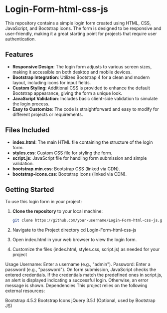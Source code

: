 # Login-Form-html-css-js

This repository contains a simple login form created using HTML, CSS, JavaScript, and Bootstrap icons. The form is designed to be responsive and user-friendly, making it a great starting point for projects that require user authentication.

## Features

- **Responsive Design**: The login form adjusts to various screen sizes, making it accessible on both desktop and mobile devices.
- **Bootstrap Integration**: Utilizes Bootstrap 4 for a clean and modern layout, including icons for input fields.
- **Custom Styling**: Additional CSS is provided to enhance the default Bootstrap appearance, giving the form a unique look.
- **JavaScript Validation**: Includes basic client-side validation to simulate the login process.
- **Easy to Customize**: The code is straightforward and easy to modify for different projects or requirements.

## Files Included

- **index.html**: The main HTML file containing the structure of the login form.
- **styles.css**: Custom CSS file for styling the form.
- **script.js**: JavaScript file for handling form submission and simple validation.
- **bootstrap.min.css**: Bootstrap CSS (linked via CDN).
- **bootstrap-icons.css**: Bootstrap Icons (linked via CDN).

## Getting Started

To use this login form in your project:

1. **Clone the repository** to your local machine:
   ```bash
   git clone https://github.com/your-username/Login-Form-html-css-js.git

2. Navigate to the Project directory
   cd Login-Form-html-css-js

3. Open index.html in your web browser to view the login form.
4. Customize the files (index.html, styles.css, script.js) as needed for your project

Usage
Username: Enter a username (e.g., "admin").
Password: Enter a password (e.g., "password").
On form submission, JavaScript checks the entered credentials. If the credentials match the predefined ones in script.js, an alert is displayed indicating a successful login. Otherwise, an error message is shown.
Dependencies
This project relies on the following external resources:

Bootstrap 4.5.2
Bootstrap Icons
jQuery 3.5.1 (Optional, used by Bootstrap JS)
